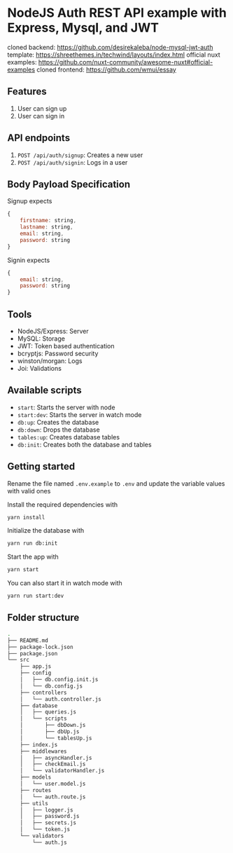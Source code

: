 # NodeJS Auth REST API example with Express, Mysql, and JWT

cloned backend: https://github.com/desirekaleba/node-mysql-jwt-auth
template: https://shreethemes.in/techwind/layouts/index.html
official nuxt examples: https://github.com/nuxt-community/awesome-nuxt#official-examples
cloned frontend: https://github.com/wmui/essay

## Features

1. User can sign up
2. User can sign in

## API endpoints

1. `POST /api/auth/signup`: Creates a new user
2. `POST /api/auth/signin`: Logs in a user

## Body Payload Specification

Signup expects

```js
{
    firstname: string,
    lastname: string,
    email: string,
    password: string
}
```

Signin expects

```js
{
    email: string,
    password: string
}
```

## Tools

- NodeJS/Express: Server
- MySQL: Storage
- JWT: Token based authentication
- bcryptjs: Password security
- winston/morgan: Logs
- Joi: Validations

## Available scripts

- `start`: Starts the server with node
- `start:dev`: Starts the server in watch mode
- `db:up`: Creates the database
- `db:down`: Drops the database
- `tables:up`: Creates database tables
- `db:init`: Creates both the database and tables

## Getting started

Rename the file named `.env.example` to `.env` and update the variable values with valid ones

Install the required dependencies with

```sh
yarn install
```

Initialize the database with

```sh
yarn run db:init
```

Start the app with

```sh
yarn start
```

You can also start it in watch mode with

```sh
yarn run start:dev
```

## Folder structure

```sh
.
├── README.md
├── package-lock.json
├── package.json
└── src
    ├── app.js
    ├── config
    │   ├── db.config.init.js
    │   └── db.config.js
    ├── controllers
    │   └── auth.controller.js
    ├── database
    │   ├── queries.js
    │   └── scripts
    │       ├── dbDown.js
    │       ├── dbUp.js
    │       └── tablesUp.js
    ├── index.js
    ├── middlewares
    │   ├── asyncHandler.js
    │   ├── checkEmail.js
    │   └── validatorHandler.js
    ├── models
    │   └── user.model.js
    ├── routes
    │   └── auth.route.js
    ├── utils
    │   ├── logger.js
    │   ├── password.js
    │   ├── secrets.js
    │   └── token.js
    └── validators
        └── auth.js
```
